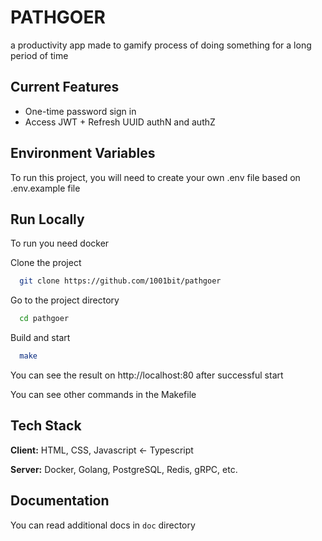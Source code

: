 
# PATHGOER

a productivity app made to gamify process of doing something for a long period of time
## Current Features

- One-time password sign in
- Access JWT + Refresh UUID authN and authZ
## Environment Variables

To run this project, you will need to create your own .env file based on .env.example file
## Run Locally

To run you need docker

Clone the project

```bash
  git clone https://github.com/1001bit/pathgoer
```

Go to the project directory

```bash
  cd pathgoer
```

Build and start

```bash
  make
```

You can see the result on http://localhost:80 after successful start

You can see other commands in the Makefile
## Tech Stack

**Client:** HTML, CSS, Javascript <- Typescript

**Server:** Docker, Golang, PostgreSQL, Redis, gRPC, etc.


## Documentation

You can read additional docs in `doc` directory


